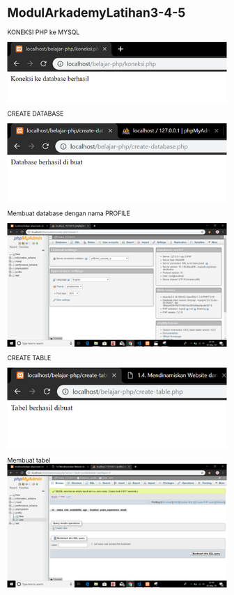 # ModulArkademyLatihan3-4-5

KONEKSI PHP ke MYSQL

![alt text](https://github.com/ImeldaZahwaAracella27rpl/ModulArkademyLatihan3-4-5/blob/master/1.PNG)

CREATE DATABASE

![alt text](https://github.com/ImeldaZahwaAracella27rpl/ModulArkademyLatihan3-4-5/blob/master/2.PNG)

Membuat database dengan nama PROFILE

![alt text](https://github.com/ImeldaZahwaAracella27rpl/ModulArkademyLatihan3-4-5/blob/master/myadmin1.png)

CREATE TABLE

![alt text](https://github.com/ImeldaZahwaAracella27rpl/ModulArkademyLatihan3-4-5/blob/master/3.PNG)

Membuat tabel
![alt text](https://github.com/ImeldaZahwaAracella27rpl/ModulArkademyLatihan3-4-5/blob/master/myadmin2.png)
